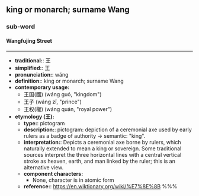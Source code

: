 ## king or monarch; surname Wang
### sub-word
#### Wangfujing Street
---
- **traditional:**: 王
- **simplified:**: 王
- **pronunciation:**: wáng
- **definition:**: king or monarch; surname Wang
- **contemporary usage:**
  - 王国(國) (wáng guó, "kingdom")
  - 王子 (wáng zǐ, "prince")
  - 王权(權) (wáng quán, "royal power")
- **etymology (王):**
  - **type:**: pictogram
  - **description:**: pictogram: depiction of a ceremonial axe used by early rulers as a badge of authority → semantic: "king".
  - **interpretation:**: Depicts a ceremonial axe borne by rulers, which naturally extended to mean a king or sovereign. Some traditional sources interpret the three horizontal lines with a central vertical stroke as heaven, earth, and man linked by the ruler; this is an alternative view.
  - **component characters:**
    - None, character is in atomic form
  - **reference:**: https://en.wiktionary.org/wiki/%E7%8E%8B
%%%